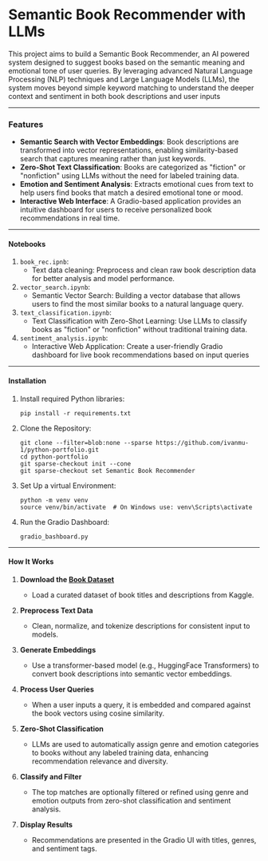 # Semantic Book Recommender with LLMs

This project aims to build a Semantic Book Recommender, an AI powered system designed to suggest books based on the semantic meaning and emotional tone of user queries. By leveraging advanced Natural Language Processing (NLP) techniques and Large Language Models (LLMs), the system moves beyond simple keyword matching to understand the deeper context and sentiment in both book descriptions and user inputs

---

### Features

* **Semantic Search with Vector Embeddings**: Book descriptions are transformed into vector representations, enabling similarity-based search that captures meaning rather than just keywords.
* **Zero-Shot Text Classification**: Books are categorized as "fiction" or "nonfiction" using LLMs without the need for labeled training data.
* **Emotion and Sentiment Analysis**: Extracts emotional cues from text to help users find books that match a desired emotional tone or mood.
* **Interactive Web Interface**: A Gradio-based application provides an intuitive dashboard for users to receive personalized book recommendations in real time.

---

#### Notebooks

1. `book_rec.ipnb`:
   - Text data cleaning: Preprocess and clean raw book description data for better analysis and model performance.
2. `vector_search.ipynb`:
   - Semantic Vector Search: Building a vector database that allows users to find the most similar books to a natural language query.
3. `text_classification.ipynb`:
   - Text Classification with Zero-Shot Learning: Use LLMs to classify books as "fiction" or "nonfiction" without traditional training data.
4. `sentiment_analysis.ipynb`:
   - Interactive Web Application: Create a user-friendly Gradio dashboard for live book recommendations based on input queries

---

#### Installation
1. Install required Python libraries:
   ```
   pip install -r requirements.txt
2. Clone the Repository:
   ```
   git clone --filter=blob:none --sparse https://github.com/ivanmu-1/python-portfolio.git
   cd python-portfolio
   git sparse-checkout init --cone
   git sparse-checkout set Semantic Book Recommender
4. Set Up a virtual Environment:
   ```
   python -m venv venv
   source venv/bin/activate  # On Windows use: venv\Scripts\activate
5. Run the Gradio Dashboard:
   ```
   gradio_bashboard.py

---

#### How It Works

1. **Download the [Book Dataset](https://www.kaggle.com/datasets/dylanjcastillo/7k-books-with-metadata)**  
   - Load a curated dataset of book titles and descriptions from Kaggle.

2. **Preprocess Text Data**  
   - Clean, normalize, and tokenize descriptions for consistent input to models.

3. **Generate Embeddings**  
   - Use a transformer-based model (e.g., HuggingFace Transformers) to convert book descriptions into semantic vector embeddings.

4. **Process User Queries**  
   - When a user inputs a query, it is embedded and compared against the book vectors using cosine similarity.

5. **Zero-Shot Classification**  
   - LLMs are used to automatically assign genre and emotion categories to books without any labeled training data, enhancing recommendation relevance and diversity.

6. **Classify and Filter**  
   - The top matches are optionally filtered or refined using genre and emotion outputs from zero-shot classification and sentiment analysis.

7. **Display Results**  
   - Recommendations are presented in the Gradio UI with titles, genres, and sentiment tags.

